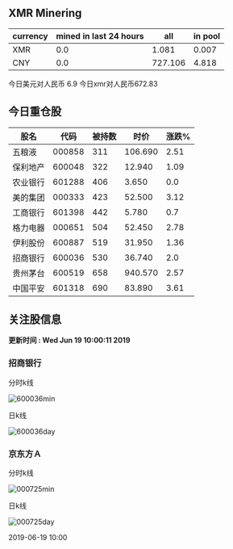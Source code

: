 ## XMR Minering

|currency|mined in last 24 hours|all|in pool|
|---|---|---|---|
|XMR|0.0|1.081|0.007|
|CNY|0.0|727.106|4.818|

今日美元对人民币 6.9	今日xmr对人民币672.83


## 今日重仓股 

|股名|代码|被持数|时价|涨跌%|
|---|---|---|---|---|
|五粮液|000858|311|106.690|2.51|
|保利地产|600048|322|12.940|1.09|
|农业银行|601288|406|3.650|0.0|
|美的集团|000333|423|52.500|3.12|
|工商银行|601398|442|5.780|0.7|
|格力电器|000651|504|52.450|2.78|
|伊利股份|600887|519|31.950|1.36|
|招商银行|600036|530|36.740|2.0|
|贵州茅台|600519|658|940.570|2.57|
|中国平安|601318|690|83.890|3.61|

## 关注股信息
**更新时间 : Wed Jun 19 10:00:11 2019**
### 招商银行 
分时k线

![600036min](http://image.sinajs.cn/newchart/min/n/sh600036.gif)

日k线

![600036day](http://image.sinajs.cn/newchart/daily/n/sh600036.gif)

### 京东方Ａ 
分时k线

![000725min](http://image.sinajs.cn/newchart/min/n/sz000725.gif)

日k线

![000725day](http://image.sinajs.cn/newchart/daily/n/sz000725.gif)

2019-06-19 10:00